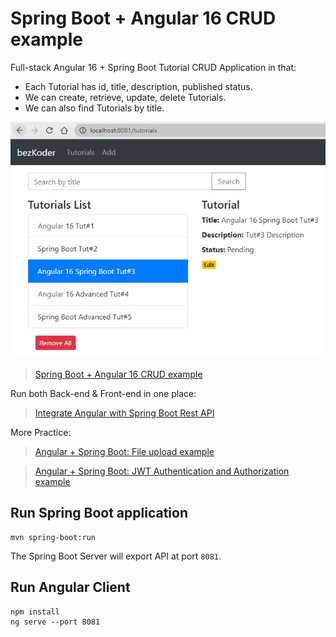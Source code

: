 # Spring Boot + Angular 16 CRUD example

Full-stack Angular 16 + Spring Boot Tutorial CRUD Application in that:
- Each Tutorial has id, title, description, published status.
- We can create, retrieve, update, delete Tutorials.
- We can also find Tutorials by title.

![spring-boot-angular-16-example-crud.png](spring-boot-angular-16-example-crud.png)

> [Spring Boot + Angular 16 CRUD example](https://www.bezkoder.com/spring-boot-angular-16-crud/)

Run both Back-end & Front-end in one place:
> [Integrate Angular with Spring Boot Rest API](https://www.bezkoder.com/integrate-angular-12-spring-boot/)

More Practice:
> [Angular + Spring Boot: File upload example](https://www.bezkoder.com/angular-16-spring-boot-file-upload/)

> [Angular + Spring Boot: JWT Authentication and Authorization example](https://www.bezkoder.com/angular-16-spring-boot-jwt-auth/)

## Run Spring Boot application
```
mvn spring-boot:run
```
The Spring Boot Server will export API at port `8081`.

## Run Angular Client
```
npm install
ng serve --port 8081
```
